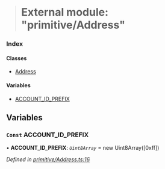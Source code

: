 > # External module: "primitive/Address"

### Index

#### Classes

* [Address](../classes/_primitive_address_.address.md)

#### Variables

* [ACCOUNT_ID_PREFIX](_primitive_address_.md#const-account_id_prefix)

## Variables

### `Const` ACCOUNT_ID_PREFIX

• **ACCOUNT_ID_PREFIX**: *`Uint8Array`* =  new Uint8Array([0xff])

*Defined in [primitive/Address.ts:16](https://github.com/polkadot-js/api/blob/9c48e40/packages/types/src/primitive/Address.ts#L16)*